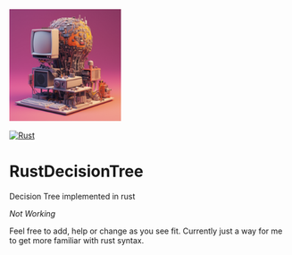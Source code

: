 <img src="https://github.com/gregyjames/RustDecisionTree/blob/e333fbb6d80451e785c57f1c6eff62caaa54417b/img/computer_brain.png" width="200px">

[![Rust](https://github.com/gregyjames/RustDecisionTree/actions/workflows/rust.yml/badge.svg?branch=main)](https://github.com/gregyjames/RustDecisionTree/actions/workflows/rust.yml)

# RustDecisionTree
Decision Tree implemented in rust

*Not Working*

Feel free to add, help or change as you see fit. Currently just a way for me to get more familiar with rust syntax.

